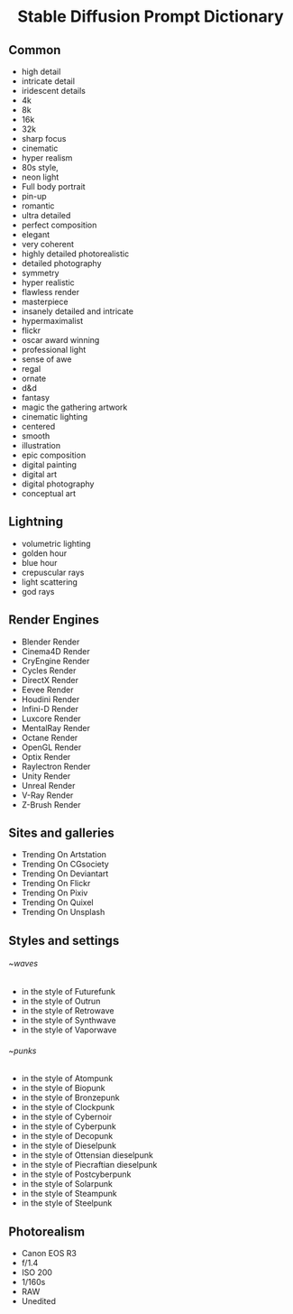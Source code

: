 <h1 align="center">Stable Diffusion Prompt Dictionary</h1>

## Common
- high detail
- intricate detail
- iridescent details
- 4k
- 8k
- 16k
- 32k
- sharp focus
- cinematic
- hyper realism
- 80s style, 
- neon light
- Full body portrait 
- pin-up
- romantic 
- ultra detailed
- perfect composition
- elegant
- very coherent
- highly detailed photorealistic
- detailed photography
- symmetry
- hyper realistic
- flawless render
- masterpiece
- insanely detailed and intricate
- hypermaximalist
- flickr
- oscar award winning
- professional light
- sense of awe
- regal
- ornate
- d&d
- fantasy
- magic the gathering artwork
- cinematic lighting
- centered
- smooth
- illustration
- epic composition
- digital painting
- digital art
- digital photography
- conceptual art

## Lightning
- volumetric lighting
- golden hour
- blue hour
- crepuscular rays
- light scattering
- god rays

## Render Engines
- Blender Render
- Cinema4D Render
- CryEngine Render
- Cycles Render
- DirectX Render
- Eevee Render
- Houdini Render
- Infini-D Render
- Luxcore Render
- MentalRay Render
- Octane Render
- OpenGL Render
- Optix Render
- Raylectron Render
- Unity Render
- Unreal Render
- V-Ray Render
- Z-Brush Render

## Sites and galleries
- Trending On Artstation
- Trending On CGsociety
- Trending On Deviantart
- Trending On Flickr
- Trending On Pixiv
- Trending On Quixel
- Trending On Unsplash

## Styles and settings
###### ~waves
- in the style of Futurefunk
- in the style of Outrun
- in the style of Retrowave
- in the style of Synthwave
- in the style of Vaporwave

###### ~punks
- in the style of Atompunk
- in the style of Biopunk
- in the style of Bronzepunk
- in the style of Clockpunk
- in the style of Cybernoir
- in the style of Cyberpunk
- in the style of Decopunk
- in the style of Dieselpunk
- in the style of Ottensian dieselpunk
- in the style of Piecraftian dieselpunk
- in the style of Postcyberpunk
- in the style of Solarpunk
- in the style of Steampunk
- in the style of Steelpunk

## Photorealism
- Canon EOS R3
- f/1.4
- ISO 200
- 1/160s
- RAW
- Unedited
